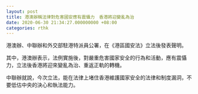 ```yaml
---
layout: post
title: 港澳辦稱法律對危害國安應有震懾力　香港將迎變亂為治
date: 2020-06-30 21:34:27.000000000 +08:00
categories: rthk
---
```


港澳辦、中聯辦和外交部駐港特派員公署，在《港區國安法》立法後發表聲明。

其中，港澳辦表示，法例實施後，對嚴重危害國家安全的行為和活動，應有震懾力，立法後香港將迎來變亂為治、重返正軌的轉機。

中聯辦就說，今次立法，能在法律上堵住香港維護國家安全的法律和制度漏洞，不要低估中央的決心和執法能力。
